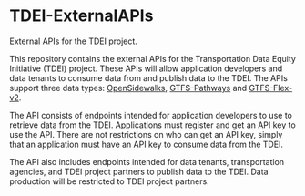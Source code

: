# TDEI-ExternalAPIs
External APIs for the TDEI project.

This repository contains the external APIs for the Transportation Data Equity Initiative (TDEI) project. These APIs will allow application developers and data tenants to consume data from and publish data to the TDEI. The APIs support three data types: [OpenSidewalks](https://www.opensidewalks.com), [GTFS-Pathways](https://developers.google.com/transit/gtfs/reference) and [GTFS-Flex-v2](https://github.com/MobilityData/gtfs-flex/blob/master/spec/reference.md).

The API consists of endpoints intended for application developers to use to retrieve data from the TDEI. Applications must register and get an API key to use the API. There are not restrictions on who can get an API key, simply that an application must have an API key to consume data from the TDEI. 

The API also includes endpoints intended for data tenants, transportation agencies, and TDEI project partners to publish data to the TDEI. Data production will be restricted to TDEI project partners.
